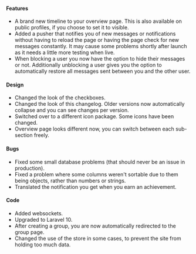 #### Features
-  A brand new timeline to your overview page. This is also available on public profiles, if you choose to set it to visible.
-  Added a pusher that notifies you of new messages or notifications without having to reload the page or having the page check for new messages constantly. It may cause some problems shortly after launch as it needs a little more testing when live.
-  When blocking a user you now have the option to hide their messages or not. Additionally unblocking a user gives you the option to automatically restore all messages sent between you and the other user.

#### Design
-  Changed the look of the checkboxes.
-  Changed the look of this changelog. Older versions now automatically collapse and you can see changes per version.
-  Switched over to a different icon package. Some icons have been changed.
-  Overview page looks different now, you can switch between each sub-section freely.


#### Bugs
-  Fixed some small database problems (that should never be an issue in production).
-  Fixed a problem where some columns weren't sortable due to them being objects, rather than numbers or strings.
-  Translated the notification you get when you earn an achievement.

#### Code
-  Added websockets.
-  Upgraded to Laravel 10.
-  After creating a group, you are now automatically redirected to the group page.
-  Changed the use of the store in some cases, to prevent the site from holding too much data.